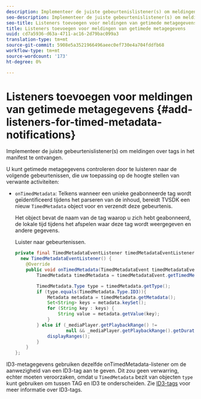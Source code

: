 ```yaml
---
description: Implementeer de juiste gebeurtenislistener(s) om meldingen over tags in het manifest te ontvangen.
seo-description: Implementeer de juiste gebeurtenislistener(s) om meldingen over tags in het manifest te ontvangen.
seo-title: Listeners toevoegen voor meldingen van getimede metagegevens
title: Listeners toevoegen voor meldingen van getimede metagegevens
uuid: cd7a5936-d63a-4711-ac16-2d79bac099a3
translation-type: tm+mt
source-git-commit: 5908e5a3521966496aeec0ef730e4a704fddfb68
workflow-type: tm+mt
source-wordcount: '173'
ht-degree: 0%

---
```



# Listeners toevoegen voor meldingen van getimede metagegevens {#add-listeners-for-timed-metadata-notifications}

Implementeer de juiste gebeurtenislistener(s) om meldingen over tags in het manifest te ontvangen.

U kunt getimede metagegevens controleren door te luisteren naar de volgende gebeurtenissen, die uw toepassing op de hoogte stellen van verwante activiteiten:

* `onTimedMetadata`: Telkens wanneer een unieke geabonneerde tag wordt geïdentificeerd tijdens het parseren van de inhoud, bereidt TVSDK een nieuw  `TimedMetadata` object voor en verzendt deze gebeurtenis.

   Het object bevat de naam van de tag waarop u zich hebt geabonneerd, de lokale tijd tijdens het afspelen waar deze tag wordt weergegeven en andere gegevens.

   Luister naar gebeurtenissen.

   ```java
   private final TimedMetadataEventListener timedMetadataEventListener =  
     new TimedMetadataEventListener() { 
       @Override 
       public void onTimedMetadata(TimedMetadataEvent timedMetadataEvent) { 
           TimedMetadata timedMetadata = timedMetadataEvent.getTimedMetadata(); 
   
           TimedMetadata.Type type = timedMetadata.getType(); 
           if (type.equals(TimedMetadata.Type.ID3)){ 
               Metadata metadata = timedMetadata.getMetadata(); 
               Set<String> keys = metadata.keySet(); 
               for (String key : keys) { 
                   String value = metadata.getValue(key); 
               } 
           } else if (_mediaPlayer.getPlaybackRange() !=  
                      null && _mediaPlayer.getPlaybackRange().getDuration() > 0) { 
               displayRanges(); 
           } 
       } 
   }; 
   ```

ID3-metagegevens gebruiken dezelfde onTimedMetadata-listener om de aanwezigheid van een ID3-tag aan te geven. Dit zou geen verwarring, echter moeten veroorzaken, omdat u `TimedMetadata` bezit van objecten `type` kunt gebruiken om tussen TAG en ID3 te onderscheiden. Zie [ID3-tags](../../../tvsdk-1.4-for-android/notification-system/android-1.4-id3-metadata-retrieve.md) voor meer informatie over ID3-tags.
